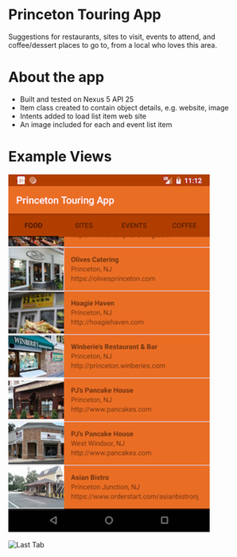 # Princeton Touring App

Suggestions for restaurants, sites to visit, events to attend, and coffee/dessert places to go to, from a local who loves this area.

# About the app

- Built and tested on Nexus 5 API 25
- Item class created to contain object details, e.g. website, image
- Intents added to load list item web site
- An image included for each and event list item

# Example Views

![First Tab](app/src/main/res/drawable-xxhdpi/screenshot_20180729_231218.png)

![Last Tab](app/src/main/res/drawable-xxhdpi/screenshot_20180729-231226.png)
